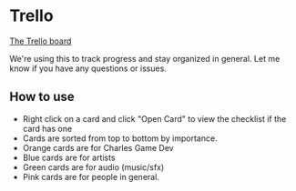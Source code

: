 # Trello

<a href="https://trello.com/invite/b/hJsRhA2z/c0f5ef6052a63f6fd3be72ee0ab62fc7/roofy-ragdolls-2">The Trello board</a>

We're using this to track progress and stay organized in general. Let me know if you have any questions or issues.

## How to use
- Right click on a card and click "Open Card" to view the checklist if the card has one
- Cards are sorted from top to bottom by importance.
- Orange cards are for Charles Game Dev
- Blue cards are for artists
- Green cards are for audio (music/sfx)
- Pink cards are for people in general.
